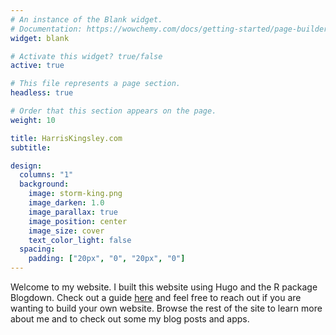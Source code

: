 ```yaml
---
# An instance of the Blank widget.
# Documentation: https://wowchemy.com/docs/getting-started/page-builder/
widget: blank

# Activate this widget? true/false
active: true

# This file represents a page section.
headless: true

# Order that this section appears on the page.
weight: 10

title: HarrisKingsley.com
subtitle:

design:
  columns: "1"
  background:
    image: storm-king.png
    image_darken: 1.0
    image_parallax: true
    image_position: center
    image_size: cover
    text_color_light: false
  spacing:
    padding: ["20px", "0", "20px", "0"]
---
```


Welcome to my website. I built this website using Hugo and the R package Blogdown. Check out a guide [here](https://bookdown.org/yihui/blogdown/ ) and feel free to reach out if you are wanting to build your own website. Browse the rest of the site to learn more about me and to check out some my blog posts and apps. 



